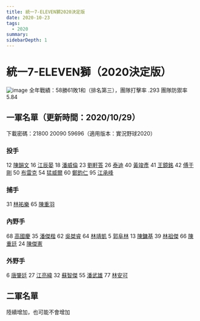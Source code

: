 ```yaml
---
title: 統一7-ELEVEN獅2020決定版
date: 2020-10-23
tags:
  - 2020
summary: 
sidebarDepth: 1
---
```


# 統一7-ELEVEN獅（2020決定版）

![image](https://i.imgur.com/HSTMyhS.jpg)
全年戰績：58勝61敗1和（排名第三），團隊打擊率 .293 團隊防禦率 5.84

## 一軍名單（更新時間：2020/10/29）

下載密碼：21800 20090 59696（適用版本：實況野球2020）

### 投手

12 [陳韻文](陳韻文.md)
16 [江辰晏](江辰晏.md)
18 [潘威倫](潘威倫.md)
23 [劉軒答](劉軒答.md)
26 [泰迪](泰迪.md)
40 [黃竣彥](黃竣彥.md)
41 [王鏡銘](王鏡銘.md)
42 [傅于剛](傅于剛.md)
50 [布雷克](布雷克.md)
54 [猛威爾](猛威爾.md)
60 [鄭鈞仁](鄭鈞仁.md)
95 [江承峰](江承峰.md)

### 捕手

31 [林祐樂](林祐樂.md)
65 [陳重羽](陳重羽.md)

### 內野手

68 [高國慶](高國慶.md)
35 [潘傑楷](潘傑楷.md)
62 [吳桀睿](吳桀睿.md)
64 [林靖凱](林靖凱.md)
5 [郭阜林](郭阜林.md)
13 [陳鏞基](陳鏞基.md)
39 [林祖傑](林祖傑.md)
66 [陳重廷](陳重廷.md)
24 [陳傑憲](陳傑憲.md)

### 外野手

6 [唐肇廷](唐肇廷.md)
27 [江亮緯](江亮緯.md)
32 [蘇智傑](蘇智傑.md)
55 [潘武雄](潘武雄.md)
77 [林安可](林安可.md)

## 二軍名單

陸續增加，也可能不會增加
